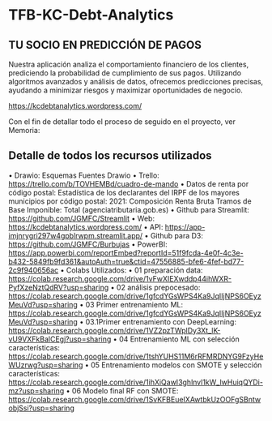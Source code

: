# TFB-KC-Debt-Analytics

## TU SOCIO EN PREDICCIÓN DE PAGOS
Nuestra aplicación analiza el comportamiento financiero de los clientes, prediciendo la probabilidad de cumplimiento de sus pagos. Utilizando algoritmos avanzados y análisis de datos, ofrecemos predicciones precisas, ayudando a minimizar riesgos y maximizar oportunidades de negocio.

https://kcdebtanalytics.wordpress.com/

Con el fin de detallar todo el proceso de seguido en el proyecto, ver Memoria:


## Detalle de todos los recursos utilizados
•	Drawio: Esquemas Fuentes Drawio
•	Trello: https://trello.com/b/TOVHEMBd/cuadro-de-mando
•	Datos de renta por código postal: Estadística de los declarantes del IRPF de los mayores municipios por código postal: 2021: Composición Renta Bruta Tramos de Base Imponible: Total (agenciatributaria.gob.es)
•	Github para Streamlit: https://github.com/JGMFC/Streamlit
•	Web: https://kcdebtanalytics.wordpress.com/
•	API: https://app-imjnrygri297w4gpblrwpm.streamlit.app/
•	Github para D3: https://github.com/JGMFC/Burbujas
•	PowerBI: https://app.powerbi.com/reportEmbed?reportId=51f9fcda-4e0f-4c3e-b432-5849fb9fd361&autoAuth=true&ctid=47556885-bfe6-4fef-bd77-2c9f940656ac
•	Colabs Utilizados: 
•	01 preparación data: https://colab.research.google.com/drive/1vFwXIEXwddp44ihWXR-PyfXzeNztQdRV?usp=sharing
•	02 análisis prepocesado: https://colab.research.google.com/drive/1gfcdYGsWPS4Ka9JqIIjNPS6OEyzMeuVd?usp=sharing
•	03 Primer entrenamiento ML: https://colab.research.google.com/drive/1gfcdYGsWPS4Ka9JqIIjNPS6OEyzMeuVd?usp=sharing
•	03.1Primer entrenamiento con DeepLearning: https://colab.research.google.com/drive/1VZ2pzTWplDy3Xt_lK-vU9VXFkBalCEgj?usp=sharing
•	04 Entrenamiento ML con selección características: https://colab.research.google.com/drive/1tshYUHS11M6rRFMRDNYG9FzyHeWUzrwg?usp=sharing
•	05 Entrenamiento modelos con SMOTE y selección características: https://colab.research.google.com/drive/1ihXiQawI3ghlnvl1kW_lwHuiqQYDi-mz?usp=sharing
•	06 Modelo final RF con SMOTE: https://colab.research.google.com/drive/1SvKFBEueIXAwtbkUzOOFgSBntwobjSsi?usp=sharing



